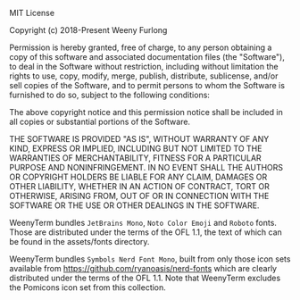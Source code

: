 MIT License

Copyright (c) 2018-Present Weeny Furlong

Permission is hereby granted, free of charge, to any person obtaining a copy
of this software and associated documentation files (the "Software"), to deal
in the Software without restriction, including without limitation the rights
to use, copy, modify, merge, publish, distribute, sublicense, and/or sell
copies of the Software, and to permit persons to whom the Software is
furnished to do so, subject to the following conditions:

The above copyright notice and this permission notice shall be included in all
copies or substantial portions of the Software.

THE SOFTWARE IS PROVIDED "AS IS", WITHOUT WARRANTY OF ANY KIND, EXPRESS OR
IMPLIED, INCLUDING BUT NOT LIMITED TO THE WARRANTIES OF MERCHANTABILITY,
FITNESS FOR A PARTICULAR PURPOSE AND NONINFRINGEMENT. IN NO EVENT SHALL THE
AUTHORS OR COPYRIGHT HOLDERS BE LIABLE FOR ANY CLAIM, DAMAGES OR OTHER
LIABILITY, WHETHER IN AN ACTION OF CONTRACT, TORT OR OTHERWISE, ARISING FROM,
OUT OF OR IN CONNECTION WITH THE SOFTWARE OR THE USE OR OTHER DEALINGS IN THE
SOFTWARE.

WeenyTerm bundles `JetBrains Mono`, `Noto Color Emoji` and `Roboto` fonts.
Those are distributed under the terms of the OFL 1.1, the text of which
can be found in the assets/fonts directory.

WeenyTerm bundles `Symbols Nerd Font Mono`, built from only those icon sets
available from https://github.com/ryanoasis/nerd-fonts which are clearly
distributed under the terms of the OFL 1.1.
Note that WeenyTerm excludes the Pomicons icon set from this collection.

